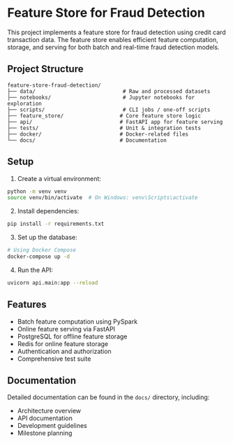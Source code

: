 # Feature Store for Fraud Detection

This project implements a feature store for fraud detection using credit card transaction data. The feature store enables efficient feature computation, storage, and serving for both batch and real-time fraud detection models.

## Project Structure

```
feature-store-fraud-detection/
├── data/                            # Raw and processed datasets
├── notebooks/                       # Jupyter notebooks for exploration
├── scripts/                         # CLI jobs / one-off scripts
├── feature_store/                  # Core feature store logic
├── api/                            # FastAPI app for feature serving
├── tests/                          # Unit & integration tests
├── docker/                         # Docker-related files
└── docs/                           # Documentation
```

## Setup

1. Create a virtual environment:
```bash
python -m venv venv
source venv/bin/activate  # On Windows: venv\Scripts\activate
```

2. Install dependencies:
```bash
pip install -r requirements.txt
```

3. Set up the database:
```bash
# Using Docker Compose
docker-compose up -d
```

4. Run the API:
```bash
uvicorn api.main:app --reload
```

## Features

- Batch feature computation using PySpark
- Online feature serving via FastAPI
- PostgreSQL for offline feature storage
- Redis for online feature storage
- Authentication and authorization
- Comprehensive test suite

## Documentation

Detailed documentation can be found in the `docs/` directory, including:
- Architecture overview
- API documentation
- Development guidelines
- Milestone planning 
